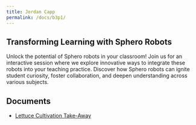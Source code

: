 ```yaml
---
title: Jordan Capp
permalink: /docs/b3p1/
---
```


## Transforming Learning with Sphero Robots

Unlock the potential of Sphero robots in your classroom! Join us for an interactive session where we explore innovative ways to integrate these robots into your teaching practice. Discover how Sphero robots can ignite student curiosity, foster collaboration, and deepen understanding across various subjects.

## Documents
 - [Lettuce Cultivation Take-Away](../monday/breakout3/documents/b1p1d1.pdf)